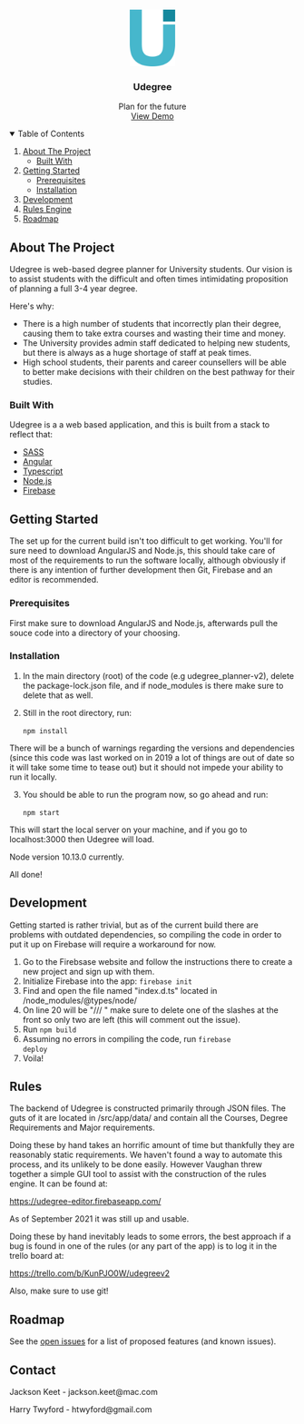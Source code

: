 <!-- PROJECT LOGO -->
<br />
<p align="center">
  <a href="https://udegree-angular.web.app/">
    <img src="src/assets/img/logo.png" alt="Logo" width="80" height="100">
  </a>

  <h3 align="center">Udegree</h3>

  <p align="center">
    Plan for the future
    <br />
    <a href="https://youtu.be/pvMe8rZXOiQ">View Demo</a>
  </p>
</p>



<!-- TABLE OF CONTENTS -->
<details open="open">
  <summary>Table of Contents</summary>
  <ol>
    <li>
      <a href="#about-the-project">About The Project</a>
      <ul>
        <li><a href="#built-with">Built With</a></li>
      </ul>
    </li>
    <li>
      <a href="#getting-started">Getting Started</a>
      <ul>
        <li><a href="#prerequisites">Prerequisites</a></li>
        <li><a href="#installation">Installation</a></li>
      </ul>
    </li>
    <li><a href="#Development">Development</a></li>
    <li><a href="#Rules">Rules Engine</a></li>
    <li><a href="#roadmap">Roadmap</a></li>
  </ol>
</details>



<!-- ABOUT THE PROJECT -->
## About The Project

Udegree is web-based degree planner for University students. Our vision is to assist students with the difficult and often times intimidating proposition of planning
a full 3-4 year degree.

Here's why:
* There is a high number of students that incorrectly plan their degree, causing them to take extra courses and wasting their time and money.
* The University provides admin staff dedicated to helping new students, but there is always as a huge shortage of staff at peak times.
* High school students, their parents and career counsellers will be able to better make decisions with their children on the best pathway for their studies.

### Built With

Udegree is a a web based application, and this is built from a stack to reflect that:

* [SASS](https://sass-lang.com/)
* [Angular](https://angular.io/)
* [Typescript](https://www.typescriptlang.org/)
* [Node.js](https://nodejs.org/en/)
* [Firebase](https://firebase.google.com/)



<!-- GETTING STARTED -->
## Getting Started

The set up for the current build isn't too difficult to get working. You'll for sure need to download AngularJS and Node.js, this should take care of most of the requirements
to run the software locally, although obviously if there is any intention of further development then Git, Firebase and an editor is recommended.

### Prerequisites

First make sure to download AngularJS and Node.js, afterwards pull the souce code into a directory of your choosing.

### Installation

1. In the main directory (root) of the code (e.g udegree_planner-v2), delete the package-lock.json file, and if node_modules is there make sure to delete that as well.
2. Still in the root directory, run:

    <code>npm install</code>
    
There will be a bunch of warnings regarding the versions and dependencies (since this code was last worked on in 2019 a lot of things are out of date so it will take some time to tease out)
but it should not impede your ability to run it locally.
    
3. You should be able to run the program now, so go ahead and run:

   <code>npm start</code>

This will start the local server on your machine, and if you go to localhost:3000 then Udegree will load.

Node version 10.13.0 currently.

All done!


<!-- Development -->
## Development

Getting started is rather trivial, but as of the current build there are problems with outdated dependencies, so compiling the code in order to put it up on Firebase will require a workaround for now.

1. Go to the Firebsase website and follow the instructions there to create a new project and sign up with them.
2. Initialize Firebase into the app:
    <code>firebase init</code>
3. Find and open the file named "index.d.ts" located in /node_modules/@types/node/
4. On line 20 will be "/// <reference lib="es2015" />" make sure to delete one of the slashes at the front so only two are left (this will comment out the issue).
5. Run <code>npm build</code>
6. Assuming no errors in compiling the code, run <code>firebase deploy</code>
7. Voila!


<!-- RULES -->
## Rules

The backend of Udegree is constructed primarily through JSON files. The guts of it are located in /src/app/data/ and contain all the Courses, Degree Requirements and Major requirements.

Doing these by hand takes an horrific amount of time but thankfully they are reasonably static requirements. We haven't found a way to automate this process, and its unlikely to be done easily. However Vaughan threw together a simple GUI tool to assist with the construction of the rules engine. It can be found at:

https://udegree-editor.firebaseapp.com/

As of September 2021 it was still up and usable.

Doing these by hand inevitably leads to some errors, the best approach if a bug is found in one of the rules (or any part of the app) is to log it in the trello board at:

https://trello.com/b/KunPJO0W/udegreev2

Also, make sure to use git!


<!-- ROADMAP -->
## Roadmap

See the [open issues](https://trello.com/b/KunPJO0W/udegreev2) for a list of proposed features (and known issues).


<!-- CONTACT -->
## Contact

<P>Jackson Keet - jackson.keet@mac.com</P>
<P>Harry Twyford - htwyford@gmail.com</P>


<!-- MARKDOWN LINKS & IMAGES -->
<!-- https://www.markdownguide.org/basic-syntax/#reference-style-links -->
[contributors-shield]: https://img.shields.io/github/contributors/othneildrew/Best-README-Template.svg?style=for-the-badge
[contributors-url]: https://github.com/othneildrew/Best-README-Template/graphs/contributors
[forks-shield]: https://img.shields.io/github/forks/othneildrew/Best-README-Template.svg?style=for-the-badge
[forks-url]: https://github.com/othneildrew/Best-README-Template/network/members
[stars-shield]: https://img.shields.io/github/stars/othneildrew/Best-README-Template.svg?style=for-the-badge
[stars-url]: https://github.com/othneildrew/Best-README-Template/stargazers
[issues-shield]: https://img.shields.io/github/issues/othneildrew/Best-README-Template.svg?style=for-the-badge
[issues-url]: https://github.com/othneildrew/Best-README-Template/issues
[license-shield]: https://img.shields.io/github/license/othneildrew/Best-README-Template.svg?style=for-the-badge
[license-url]: https://github.com/othneildrew/Best-README-Template/blob/master/LICENSE.txt
[linkedin-shield]: https://img.shields.io/badge/-LinkedIn-black.svg?style=for-the-badge&logo=linkedin&colorB=555
[linkedin-url]: https://linkedin.com/in/othneildrew
[product-screenshot]: src/assets/img/screenshot.png
